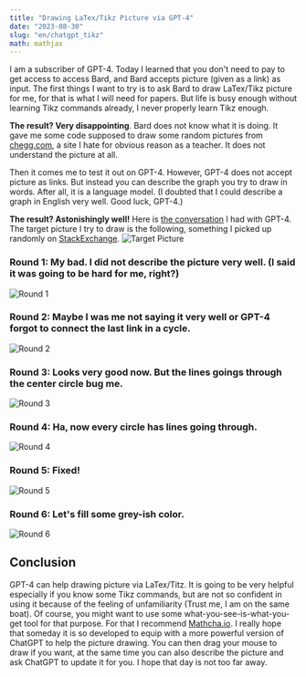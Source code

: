 ```yaml
---
title: "Drawing LaTex/Tikz Picture via GPT-4"
date: "2023-08-30"
slug: "en/chatgpt_tikz"
math: mathjax
---
```

I am a subscriber of GPT-4. Today I learned that you don't need to pay to get access to access Bard, and Bard accepts picture (given as a link) as input. The first things I want to try is to ask Bard to draw LaTex/Tikz picture for me, for that is what I will need for papers. But life is busy enough without learning Tikz commands already, I never properly learn Tikz enough. 

 **The result? Very disappointing**. Bard does not know what it is doing. It gave me some code supposed to draw some random pictures from [chegg.com](chegg.com), a site I hate for obvious reason as a teacher. It does not understand the picture at all. 

Then it comes me to test it out on GPT-4. However, GPT-4 does not accept picture as links. But instead you can describe the graph you try to draw in words. After all, it is a language model. (I doubted that I could describe a graph in English very well. Good luck, GPT-4.)

**The result? Astonishingly well!** Here is [the conversation](https://chat.openai.com/share/bb6ad32b-3ddb-4f48-a65f-981161ed7abd) I had with GPT-4.
The target picture I try to draw is the following, something I picked up randomly on [StackExchange](https://tex.stackexchange.com/questions/563121/drawing-a-wheel-graph-with-tikz?rq=1).
![Target Picture](https://i.stack.imgur.com/ZmtpW.png)

### Round 1: My bad. I did not describe the picture very well. (I said it was going to be hard for me, right?)
![Round 1](/images/en/tikz_test_1.png)

### Round 2: Maybe I was me not saying it very well or GPT-4 forgot to connect the last link in a cycle.

![Round 2](/images/en/tikz_test_2.png)

### Round 3: Looks very good now. But the lines goings through the center circle bug me.
![Round 3](/images/en/tikz_test_3.png)

### Round 4: Ha, now every circle has lines going through.
![Round 4](/images/en/tikz_test_4.png)

### Round 5: Fixed!
![Round 5](/images/en/tikz_test_5.png)

### Round 6: Let's fill some grey-ish color.
![Round 6](/images/en/tikz_test_6.png)

## Conclusion
GPT-4 can help drawing picture via LaTex/Titz. It is going to be very helpful especially if you know some Tikz commands, but are not so confident in using it because of the feeling of unfamiliarity (Trust me, I am on the same boat). Of course, you might want to use some what-you-see-is-what-you-get tool for that purpose. For that I recommend [Mathcha.io](https://www.mathcha.io/). I really hope that someday it is so developed to equip with a more powerful version of ChatGPT to help the picture drawing. You can then drag your mouse to draw if you want, at the same time you can also describe the picture and ask ChatGPT to update it for you. I hope that day is not too far away.


